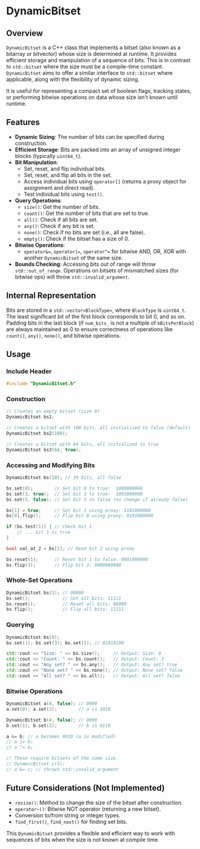 # DynamicBitset

## Overview

`DynamicBitset` is a C++ class that implements a bitset (also known as a bitarray or bitvector) whose size is determined at runtime. It provides efficient storage and manipulation of a sequence of bits. This is in contrast to `std::bitset` where the size must be a compile-time constant. `DynamicBitset` aims to offer a similar interface to `std::bitset` where applicable, along with the flexibility of dynamic sizing.

It is useful for representing a compact set of boolean flags, tracking states, or performing bitwise operations on data whose size isn't known until runtime.

## Features

*   **Dynamic Sizing**: The number of bits can be specified during construction.
*   **Efficient Storage**: Bits are packed into an array of unsigned integer blocks (typically `uint64_t`).
*   **Bit Manipulation**:
    *   Set, reset, and flip individual bits.
    *   Set, reset, and flip all bits in the set.
    *   Access individual bits using `operator[]` (returns a proxy object for assignment and direct read).
    *   Test individual bits using `test()`.
*   **Query Operations**:
    *   `size()`: Get the number of bits.
    *   `count()`: Get the number of bits that are set to true.
    *   `all()`: Check if all bits are set.
    *   `any()`: Check if any bit is set.
    *   `none()`: Check if no bits are set (i.e., all are false).
    *   `empty()`: Check if the bitset has a size of 0.
*   **Bitwise Operations**:
    *   `operator&=`, `operator|=`, `operator^=` for bitwise AND, OR, XOR with another `DynamicBitset` of the same size.
*   **Bounds Checking**: Accessing bits out of range will throw `std::out_of_range`. Operations on bitsets of mismatched sizes (for bitwise ops) will throw `std::invalid_argument`.

## Internal Representation

Bits are stored in a `std::vector<BlockType>`, where `BlockType` is `uint64_t`. The least significant bit of the first block corresponds to bit 0, and so on. Padding bits in the last block (if `num_bits_` is not a multiple of `kBitsPerBlock`) are always maintained as 0 to ensure correctness of operations like `count()`, `any()`, `none()`, and bitwise operations.

## Usage

### Include Header

```cpp
#include "DynamicBitset.h"
```

### Construction

```cpp
// Creates an empty bitset (size 0)
DynamicBitset bs1;

// Creates a bitset with 100 bits, all initialized to false (default)
DynamicBitset bs2(100);

// Creates a bitset with 64 bits, all initialized to true
DynamicBitset bs3(64, true);
```

### Accessing and Modifying Bits

```cpp
DynamicBitset bs(10); // 10 bits, all false

bs.set(0);        // Set bit 0 to true:  1000000000
bs.set(3, true);  // Set bit 3 to true:  1001000000
bs.set(5, false); // Set bit 5 to false (no change if already false)

bs[1] = true;     // Set bit 1 using proxy: 1101000000
bs[0].flip();     // Flip bit 0 using proxy: 0101000000

if (bs.test(1)) { // Check bit 1
    // ... bit 1 is true
}

bool val_at_2 = bs[2]; // Read bit 2 using proxy

bs.reset(1);      // Reset bit 1 to false: 0001000000
bs.flip(3);       // Flip bit 3: 0000000000
```

### Whole-Set Operations

```cpp
DynamicBitset bs(5); // 00000
bs.set();            // Set all bits: 11111
bs.reset();          // Reset all bits: 00000
bs.flip();           // Flip all bits: 11111
```

### Querying

```cpp
DynamicBitset bs(8);
bs.set(1); bs.set(3); bs.set(5); // 01010100

std::cout << "Size: " << bs.size();     // Output: Size: 8
std::cout << "Count: " << bs.count();   // Output: Count: 3
std::cout << "Any set? " << bs.any();   // Output: Any set? true
std::cout << "None set? " << bs.none(); // Output: None set? false
std::cout << "All set? " << bs.all();   // Output: All set? false
```

### Bitwise Operations

```cpp
DynamicBitset a(4, false); // 0000
a.set(0); a.set(2);        // a is 1010

DynamicBitset b(4, false); // 0000
b.set(1); b.set(2);        // b is 0110

a &= b; // a becomes 0010 (a is modified)
// a |= b;
// a ^= b;

// These require bitsets of the same size.
// DynamicBitset c(5);
// a &= c; // throws std::invalid_argument
```

## Future Considerations (Not Implemented)

*   `resize()`: Method to change the size of the bitset after construction.
*   `operator~()`: Bitwise NOT operator (returning a new bitset).
*   Conversion to/from string or integer types.
*   `find_first()`, `find_next()` for finding set bits.

This `DynamicBitset` provides a flexible and efficient way to work with sequences of bits when the size is not known at compile time.
